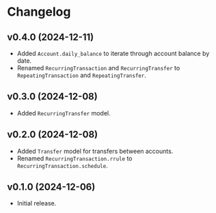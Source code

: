 # Changelog

## v0.4.0 (2024-12-11)

- Added `Account.daily_balance` to iterate through account balance by date.
- Renamed `RecurringTransaction` and `RecurringTransfer` to
  `RepeatingTransaction` and `RepeatingTransfer`.

## v0.3.0 (2024-12-08)

- Added `RecurringTransfer` model.

## v0.2.0 (2024-12-08)

- Added `Transfer` model for transfers between accounts.
- Renamed `RecurringTransaction.rrule` to `RecurringTransaction.schedule`.

## v0.1.0 (2024-12-06)

- Initial release.
